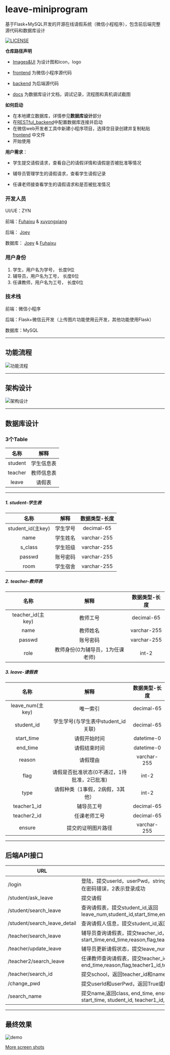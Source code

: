# leave-miniprogram

基于Flask+MySQL开发的开源在线请假系统（微信小程程序），包含前后端完整源代码和数据库设计 

[![LICENSE](https://img.shields.io/badge/license-Anti%20996-blue.svg)](./LICENSE)

**仓库路径声明**

- [Images&UI](Images&UI) 为设计图和icon，logo

- [frontend](frontend) 为微信小程序源代码

- [backend](backend) 为后端源代码

- [docs](docs) 为数据库设计文档，调试记录，流程图和真机调试截图

**如何启动**

- 在本地建立数据库，详情参见**数据库设计**部分
- 在[RESTful_backend](backend/RESTful_backend.py)中配置数据库连接并启动
- 在微信web开发者工具中新建小程序项目，选择空目录创建并复制粘贴 [frontend](frontend) 中文件
- 开始使用

**用户需求**：

- 学生提交请假请求，查看自己的请假详情和请假是否被批准等情况

- 辅导员管理学生的请假请求，查看学生请假记录

- 任课老师接查看学生的请假请求和是否被批准情况


### 开发人员

UI/UE：ZYN

前端：[Fuhaixu](https://github.com/Fuhaixu) & [xuyongxiang](https://github.com/xuyongxiang134)

后端： [Joey](https://github.com/Joey66666) 

数据库： [Joey](https://github.com/Joey66666) & [Fuhaixu](https://github.com/Fuhaixu)

### 用户身份

1. 学生，用户名为学号， 长度9位
2. 辅导员，用户名为工号， 长度6位
3. 任课教师，用户名为工号， 长度6位

### 技术栈

前端：微信小程序

后端：Flask+微信云开发（上传图片功能使用云开发，其他功能使用Flask）

数据库：MySQL

***

## 功能流程

![功能流程](docs/请假系统流程功能图.jpg)

***

## 架构设计

![ 架构设计](docs/请假系统架构设计.jpg)

***

## 数据库设计

### 3个Table

|  名称   |    解释    |
| :-----: | :--------: |
| student | 学生信息表 |
| teacher | 教师信息表 |
|  leave  |   请假表   |



***

##### 1. student-学生表

|       名称        |   解释   | 数据类型-长度 |
| :---------------: | :------: | :-----------: |
| student_id(主key) | 学生学号 |  decimal-65   |
|       name        | 学生姓名 |  varchar-255  |
|      s_class      | 学生班级 |  varchar-255  |
|      passwd       | 账号密码 |  varchar-255  |
|       room        | 学生宿舍 |  varchar-255  |

##### 2. teacher-教师表

|       名称        |               解释               | 数据类型-长度 |
| :---------------: | :------------------------------: | :-----------: |
| teacher_id(主key) |             教师工号             |  decimal-65   |
|       name        |             教师姓名             |  varchar-255  |
|      passwd       |             账号密码             |  varchar-255  |
|       role        | 教师身份(0为辅导员，1为任课老师) |     int-2     |


##### 3. leave-请假表

|       名称       |                    解释                     | 数据类型-长度 |
| :--------------: | :-----------------------------------------: | :-----------: |
| leave_num(主key) |                  唯一索引                   |  decimal-65   |
|    student_id    |     学生学号(与学生表中student_id关联)      |  decimal-65   |
|    start_time    |                请假开始时间                 |  datetime-0   |
|     end_time     |                请假结束时间                 |  datetime-0   |
|      reason      |                  请假理由                   |  varchar-255  |
|       flag       | 请假是否批准状态(0不通过，1待批准，2已批准) |     int-2     |
|       type       |       请假种类（1事假，2病假，3其他）       |  int-2   |
|   teacher1_id    |                 辅导员工号                  |  decimal-65   |
|   teacher2_id    |                任课老师工号                 |     decimal-65     |
|      ensure      |             提交的证明图片路径              |  varchar-255  |

***

## 后端API接口

| URL                          | 解释                                                         |
| ---------------------------- | ------------------------------------------------------------ |
| /login                       | 登陆，提交userId，userPwd，string类型，返回flag等，flag=0表示用户不存在，1表示用户存在密码错误，2表示登录成功 |
| /student/ask_leave           | 提交请假                                                     |
| /student/search_leave        | 查询请假表，提交student_id,返回leave_num,student_id,start_time,end_time,reason,flag,teacher1_id,teacher2_id,type,ensure |
| /student/search_leave_detail | 查询请假人信息，提交student_id,返回student_id,class,name,room |
| /teacher/search_leave        | 辅导员查询请假表，提交teacher_id，返回leave_num，student_id，start_time,end_time,reason,flag,teacher1_id,teacher2_id,type,ensure |
| /teacher/update_leave        | 辅导员更新请假状态，提交leave_num, flag,返回True或False      |
| /teacher2/search_leave       | 任课教师查询请假表，提交teacher_id,返回leave_num，student_id，start_time，end_time,reason,flag,teacher1_id,teacher2_id,type,ensure |
| /teacher/search_id           | 提交school，返回teacher_id和name和role                       |
| /change_pwd                  | 提交userId和userPwd，返回True或False                         |
| /search_name                 | 提交name,返回class, end_time, ensure, flag, leave_num, name, reason, room, school, start_time, student_id, teacher1_id, teacher2_id, type |

***

## 最终效果

![demo](docs/final_demo.jpg)

[More screen shots](./docs/screenshot)
